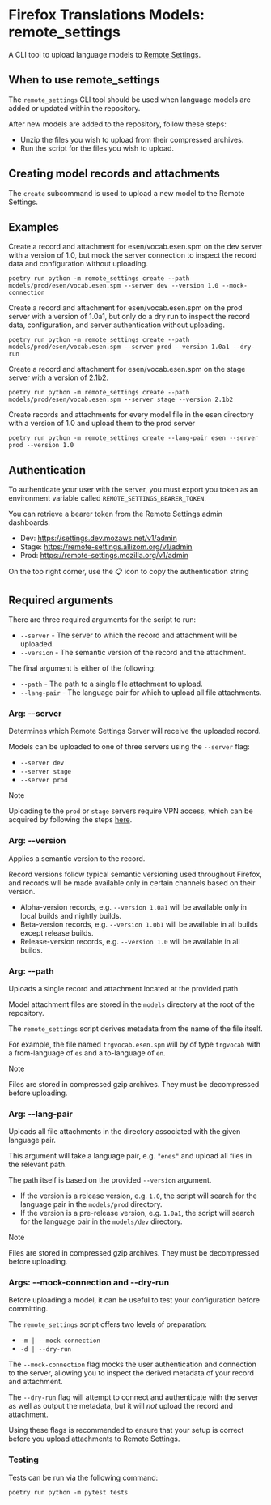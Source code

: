 # Firefox Translations Models: remote_settings

A CLI tool to upload language models to [Remote Settings](https://remote-settings.readthedocs.io/).

## When to use remote_settings

The `remote_settings` CLI tool should be used when language models are added or 
updated within the repository. 

After new models are added to the repository, follow these steps:

* Unzip the files you wish to upload from their compressed archives.
* Run the script for the files you wish to upload.

## Creating model records and attachments 

The `create` subcommand is used to upload a new model to the Remote Settings.

## Examples

Create a record and attachment for esen/vocab.esen.spm on the dev server with a version of 1.0,
but mock the server connection to inspect the record data and configuration without uploading.
```
poetry run python -m remote_settings create --path models/prod/esen/vocab.esen.spm --server dev --version 1.0 --mock-connection
```

Create a record and attachment for esen/vocab.esen.spm on the prod server with a version of 1.0a1,
but only do a dry run to inspect the record data, configuration, and server authentication without uploading. 
```
poetry run python -m remote_settings create --path models/prod/esen/vocab.esen.spm --server prod --version 1.0a1 --dry-run
```

Create a record and attachment for esen/vocab.esen.spm on the stage server with a version of 2.1b2.
```
poetry run python -m remote_settings create --path models/prod/esen/vocab.esen.spm --server stage --version 2.1b2
```

Create records and attachments for every model file in the esen directory with a version of 1.0 and upload them
to the prod server
```
poetry run python -m remote_settings create --lang-pair esen --server prod --version 1.0
```

## Authentication

To authenticate your user with the server, you must export you token as an environment variable called `REMOTE_SETTINGS_BEARER_TOKEN`.

You can retrieve a bearer token from the Remote Settings admin dashboards.

* Dev: https://settings.dev.mozaws.net/v1/admin
* Stage: https://remote-settings.allizom.org/v1/admin
* Prod: https://remote-settings.mozilla.org/v1/admin

On the top right corner, use the 📋 icon to copy the authentication string

## Required arguments

There are three required arguments for the script to run:

* `--server` - The server to which the record and attachment will be uploaded.
* `--version` - The semantic version of the record and the attachment.

The final argument is either of the following:

* `--path` - The path to a single file attachment to upload.
* `--lang-pair` - The language pair for which to upload all file attachments.

### Arg: --server 

Determines which Remote Settings Server will receive the uploaded record.

Models can be uploaded to one of three servers using the `--server` flag:

* `--server dev`
* `--server stage`
* `--server prod`

> [!NOTE]
> Uploading to the `prod` or `stage` servers require VPN access, which can be acquired
> by following the steps [here](https://mozilla-hub.atlassian.net/wiki/spaces/IT/pages/15761733/Mozilla+Corporate+VPN).

### Arg: --version 

Applies a semantic version to the record.

Record versions follow typical semantic versioning used throughout Firefox,
and records will be made available only in certain channels based on their version.

* Alpha-version records, e.g. `--version 1.0a1` will be available only in local builds and nightly builds.
* Beta-version records, e.g. `--version 1.0b1` will be available in all builds except release builds.
* Release-version records, e.g. `--version 1.0` will be available in all builds.

### Arg: --path 

Uploads a single record and attachment located at the provided path.

Model attachment files are stored in the `models` directory at the root of the repository.

The `remote_settings` script derives metadata from the name of the file itself.

For example, the file named `trgvocab.esen.spm` will by of type `trgvocab` with a from-language of `es` and a to-language of `en`.

> [!NOTE]
> Files are stored in compressed gzip archives. They must be decompressed before uploading.

### Arg: --lang-pair

Uploads all file attachments in the directory associated with the given language pair.

This argument will take a language pair, e.g. `"enes"` and upload all files in the relevant path. 

The path itself is based on the provided `--version` argument. 

* If the version is a release version, e.g. `1.0`, the script will search for the language pair in the `models/prod` directory.
* If the version is a pre-release version, e.g. `1.0a1`, the script will search for the language pair in the `models/dev` directory.

> [!NOTE]
> Files are stored in compressed gzip archives. They must be decompressed before uploading.

### Args: --mock-connection and --dry-run 

Before uploading a model, it can be useful to test your configuration before committing.

The `remote_settings` script offers two levels of preparation:

* `-m | --mock-connection`
* `-d | --dry-run`

The `--mock-connection` flag mocks the user authentication and connection to the server, allowing you to inspect
the derived metadata of your record and attachment.

The `--dry-run` flag will attempt to connect and authenticate with the server as well as output the metadata,
but it will _not_ upload the record and attachment.

Using these flags is recommended to ensure that your setup is correct before you upload attachments to Remote Settings.


### Testing

Tests can be run via the following command:

```
poetry run python -m pytest tests
```
